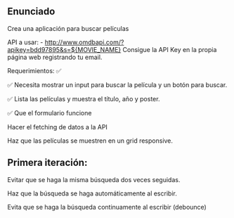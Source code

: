 ## Enunciado

Crea una aplicación para buscar películas

API a usar: - http://www.omdbapi.com/?apikey=bdd97895&s=${MOVIE_NAME}
Consigue la API Key en la propia página web registrando tu email.

Requerimientos:
✅

✅ Necesita mostrar un input para buscar la película y un botón para buscar.

✅ Lista las películas y muestra el título, año y poster.

✅ Que el formulario funcione

Hacer el fetching de datos a la API

Haz que las películas se muestren en un grid responsive.


## Primera iteración:

Evitar que se haga la misma búsqueda dos veces seguidas.

Haz que la búsqueda se haga automáticamente al escribir.

Evita que se haga la búsqueda continuamente al escribir (debounce)
